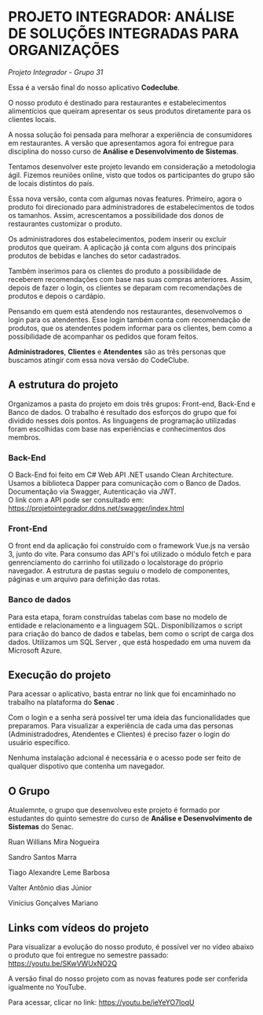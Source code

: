 # **PROJETO INTEGRADOR: ANÁLISE DE SOLUÇÕES INTEGRADAS PARA ORGANIZAÇÕES**
*Projeto Integrador - Grupo 31*

Essa é a versão final do nosso aplicativo **Codeclube**. 

O nosso produto é destinado para restaurantes e estabelecimentos alimentícios que queiram apresentar os seus produtos diretamente para os clientes locais.
  
  A nossa solução foi pensada para melhorar a experiência de consumidores em restaurantes. A versão que apresentamos agora foi entregue para disciplina do nosso curso de **Análise e Desenvolvimento de Sistemas**. 
  
  Tentamos desenvolver este projeto levando em consideração a metodologia ágil. Fizemos reuniões online, visto que todos os participantes do grupo são de locais distintos do país. 

  Essa nova versão, conta com algumas novas features. Primeiro, agora o produto foi direcionado para administradores de estabelecimentos de todos os tamanhos. Assim, acrescentamos a possibilidade dos donos de restaurantes customizar o produto. 

  Os administradores dos estabelecimentos, podem inserir ou excluir produtos que queiram. A aplicação já conta com alguns dos principais produtos de bebidas e lanches do setor cadastrados. 

  Também inserimos para os clientes do produto a possibilidade de receberem recomendações com base nas suas compras anteriores. Assim, depois de fazer o login, os clientes se deparam com recomendações de produtos e depois o cardápio. 

  Pensando em quem  está atendendo nos restaurantes, desenvolvemos o login para os atendentes. Esse login também conta com recomendação de produtos, que os atendentes podem informar para os clientes, bem como a possibilidade de acompanhar
  os pedidos que foram feitos. 

  **Administradores**,  **Clientes** e **Atendentes** são as três personas que buscamos atingir com essa nova versão do CodeClube. 
  
  ## A estrutura do projeto 
Organizamos a pasta do projeto em dois três grupos: Front-end, Back-End e Banco de dados. 
O trabalho é resultado dos esforços do grupo que foi dividido nesses dois pontos. 
As linguagens de programação utilizadas foram escolhidas com base nas experiências e conhecimentos dos membros. 

### Back-End
O Back-End foi feito em C# Web API .NET usando Clean Architecture.   
Usamos a biblioteca Dapper para comunicação com o Banco de Dados. Documentação via Swagger, Autenticação via JWT.  
O link com a API pode ser consultado em: https://projetointegrador.ddns.net/swagger/index.html

  

  ### Front-End 
O front end da aplicação foi construído com o framework Vue.js na versão 3,  junto do vite. Para consumo das API's foi utilizado o módulo fetch e para genrenciamento do carrinho foi utilizado o localstorage do próprio navegador.
A estrutura de pastas seguiu o modelo de componentes, páginas e um arquivo para definição das rotas.

 ### Banco de dados

 Para esta etapa, foram construídas tabelas com base no modelo de entidade e relacionamento e a linguagem SQL. 
 Disponibilizamos o script para criação do banco de dados e tabelas, bem como o script de carga dos dados.
 Utilizamos um SQL Server , que está hospedado em uma nuvem da Microsoft Azure. 
  
  ## Execução do projeto 

Para acessar o aplicativo, basta entrar no link que foi encaminhado no trabalho na plataforma do **Senac** . 

  Com o login e a senha será possível ter uma ideia das funcionalidades que preparamos.
  Para visualizar a experiência de cada uma das personas (Administradodres, Atendentes e Clientes) é preciso fazer o login do usuário específico. 
  
  Nenhuma instalação adcional é necessária e o acesso pode ser feito de qualquer dispotivo que contenha um navegador. 


## O Grupo 
Atualemnte, o grupo que desenvolveu este projeto é formado por estudantes do quinto semestre do curso de **Análise e Desenvolvimento de Sistemas** do Senac. 

Ruan Willians Mira Nogueira  

Sandro Santos Marra  

Tiago Alexandre Leme Barbosa  

Valter Antônio dias Júnior  

Vinicius Gonçalves Mariano  

 
## Links com vídeos do projeto 

Para visualizar a evolução do nosso produto, é possível ver no vídeo abaixo o produto que foi entregue no semestre passado: https://youtu.be/SKwVWUxNO2Q 

A versão final do nosso projeto com as novas features pode ser conferida igualmente no YouTube. 

Para acessar, clicar no link: https://youtu.be/ieYeYO7IoqU



